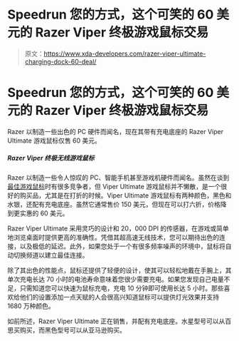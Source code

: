 # Speedrun 您的方式，这个可笑的 60 美元的 Razer Viper 终极游戏鼠标交易

> 原文：<https://www.xda-developers.com/razer-viper-ultimate-charging-dock-60-deal/>

# Speedrun 您的方式，这个可笑的 60 美元的 Razer Viper 终极游戏鼠标交易

Razer 以制造一些出色的 PC 硬件而闻名，现在其带有充电底座的 Razer Viper Ultimate 游戏鼠标仅售 60 美元。

##### Razer Viper 终极无线游戏鼠标

Razer 以制造一些令人惊叹的 PC、智能手机甚至游戏机硬件而闻名。虽然在谈到[最佳游戏鼠标](https://www.xda-developers.com/best-gaming-mouse/)时有很多竞争者，但 Viper Ultimate 游戏鼠标并不懒散，是一个很好的购买品，尤其是在打折的时候。Viper Ultimate 游戏鼠标有两种颜色，黑色和水银，还配有充电底座。虽然它通常售价 150 美元，但现在可以打六折，价格降到更实惠的 60 美元。

Razer Viper Ultimate 采用灵巧的设计和 20，000 DPI 的传感器，在游戏或简单地浏览桌面时提供更高的准确性。凭借其超高速无线技术，您可以期待出色的连接，以及极低的延迟。此外，如果您处于一个有很多频率噪声的环境中，鼠标将自动切换频道以建立最佳连接。

除了其出色的性能点，鼠标还提供了轻便的设计，使其可以轻松地戴在手腕上，其单次充电长达 70 小时的电池寿命意味着您很少需要充电。如果您发现自己电量不足，只需知道您可以快速为鼠标充电，充电 10 分钟即可使用长达 5 小时。那些喜欢给他们的设置添加一点天赋的人会很高兴知道鼠标可以提供灯光效果并支持 1680 万种颜色。

如前所述，Razer Viper Ultimate 正在销售，并配有充电底座。水星型号可以从百思买购买，而黑色型号可以从亚马逊购买。